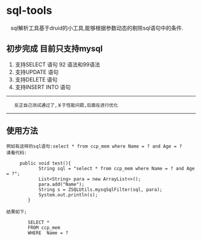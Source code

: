 # sql-tools
    sql解析工具基于druid的小工具,能够根据参数动态的剔除sql语句中的条件.
## 初步完成  目前只支持mysql
1. 支持SELECT 语句 92 语法和99语法
2. 支持UPDATE 语句
3. 支持DELETE 语句
3. 支持INSERT INTO 语句
***
       反正自己测试通过了,关于性能问题,后面在进行优化
***
       
## 使用方法        
    例如有这样的sql语句:select * from ccp_mem where Name = ? and Age = ?
    请看代码:
```
     public void test(){
            String sql = "select * from ccp_mem where Name = ? and Age = ?";
            List<String> para = new ArrayList<>();
            para.add("Name");
            String s = ZSQLUtils.mysqSqlFilter(sql, para);
            System.out.println(s);
        }     
```
    结果如下;
```
        SELECT *
        FROM ccp_mem
        WHERE  Name = ? 
```    
